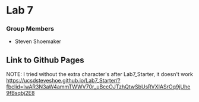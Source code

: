 # Lab 7

### Group Members
- Steven Shoemaker

## Link to Github Pages
NOTE: I tried without the extra character's after Lab7_Starter, it doesn't work
https://ucsdsteveshoe.github.io/Lab7_Starter/?fbclid=IwAR3N3aW4ammTWWV70r_uBccOJTzhQtwSbUsRVXIASrOq9jUhe9fBsqbj2E8
